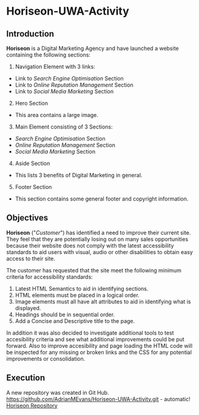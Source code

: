 # Horiseon-UWA-Activity

## Introduction
**Horiseon** is a Digital Marketing Agency and have launched a website containing the following sections:
1. Navigation Element with 3 links:
  * Link to _Search Engine Optimisation_ Section
  * Link to _Online Reputation Management_ Section
  * Link to _Social Media Marketing_ Section
2. Hero Section
  * This area contains a large image.
3. Main Element consisting of 3 Sections:
  * _Search Engine Optimisation_ Section
  * _Online Reputation Management_ Section
  * _Social Media Marketing_ Section
4. Aside Section
  * This lists 3 benefits of Digital Marketing in general.
5. Footer Section
  * This section contains some general footer and copyright information.

  ## Objectives
  **Horiseon** ("_Customer_") has identified a need to improve their current site. They feel that they are potentially losing out on many sales opportunities because their website does not comply with the latest accessibility standards to aid users with visual, audio or other disabilities to obtain easy access to their site.

  The customer has requested that the site meet the following minimum criteria for accessibility standards:
  1. Latest HTML Semantics to aid in identifying sections. 
  2. HTML elements must be placed in a logical order.
  3. Image elements must all have alt attributes to aid in identifying what is displayed.
  4. Headings should be in sequential order.
  5. Add a Concise and Descriptive title to the page.

  In addition it was also decided to investigate additional tools to test accesibility criteria and see what additional improvements could be put forward. Also to improve accesibility and page loading the HTML code will be inspected for any missing or broken links and the CSS for any potential improvements or consolidation.

  ## Execution
  A new repository was created in Git Hub. https://github.com/AdrianMEvans/Horiseon-UWA-Activity.git - automatic!
[Horiseon Repository](https://github.com/AdrianMEvans/Horiseon-UWA-Activity.git)


